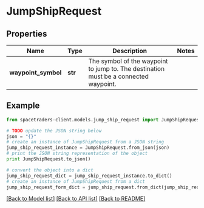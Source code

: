 # JumpShipRequest


## Properties

Name | Type | Description | Notes
------------ | ------------- | ------------- | -------------
**waypoint_symbol** | **str** | The symbol of the waypoint to jump to. The destination must be a connected waypoint. | 

## Example

```python
from spacetraders-client.models.jump_ship_request import JumpShipRequest

# TODO update the JSON string below
json = "{}"
# create an instance of JumpShipRequest from a JSON string
jump_ship_request_instance = JumpShipRequest.from_json(json)
# print the JSON string representation of the object
print JumpShipRequest.to_json()

# convert the object into a dict
jump_ship_request_dict = jump_ship_request_instance.to_dict()
# create an instance of JumpShipRequest from a dict
jump_ship_request_form_dict = jump_ship_request.from_dict(jump_ship_request_dict)
```
[[Back to Model list]](../README.md#documentation-for-models) [[Back to API list]](../README.md#documentation-for-api-endpoints) [[Back to README]](../README.md)


